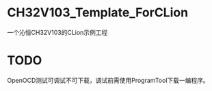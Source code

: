 # CH32V103_Template_ForCLion
 一个沁恒CH32V103的CLion示例工程

# TODO
OpenOCD测试可调试不可下载，调试前需使用ProgramTool下载一编程序。
